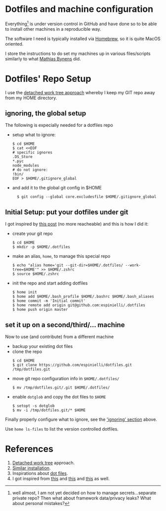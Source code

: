 # Dotfiles and machine configuration

Everything[^1] is under version control in GitHub and have done so to be able to install other machines in a reproducible way.

The software I need is typically installed via [Homebrew][brew], so it is quite MacOS oriented.

I store the instructions to do set my machines up in various files/scripts similarly to what
[Mathias Bynens][mathias] did.

[^1]: well almost, I am not yet decided on how to manage secrets...separate private repo?
  Then what about framework data/privacy leaks? What about personal mistakes?


# Dotfiles' Repo Setup

I use the [detached work tree approach][otherdwt] whereby I keep my GIT repo away from my HOME directory.


## ignoring, the global setup
The following is expecially needed for a dotfiles repo

* setup what to ignore:
  ```shell
  $ cd $HOME
  $ cat <<EOF
  # specific ignores
  .DS_Store
  *.pyc
  node_modules
  # do not ignore:
  !bin/
  EOF > $HOME/.gitignore_global
  ```
* and add it to the global git config in $HOME

        $ git config --global core.excludesfile $HOME/.gitignore_global


## Initial Setup: put your dotfiles under git ##
I got inspired by [this post][worktreeblog] (no more reacheable) and this is how I did it:

* create your git repo
  ```shell
  $ cd $HOME
  $ mkdir -p $HOME/.dotfiles
  ```
* make an alias, `home`, to manage this special repo
  ```shell
  $ echo "alias home='git --git-dir=$HOME/.dotfiles/ --work-tree=$HOME'" >> $HOME/.zshrc
  $ source $HOME/.zshrc
  ```
* init the repo and start adding dotfiles
  ```shell
  $ home init
  $ home add $HOME/.bash_profile $HOME/.bashrc $HOME/.bash_aliases
  $ home commit -m 'Initial commit'
  $ home remote add origin git@github.com:espinielli/.dotfiles
  $ home push origin master
  ```

## set it up on a second/third/... machine
Now to use (and contribute) from a different machine

* backup your existing dot files
* clone the repo
  ```shell
  $ cd $HOME
  $ git clone https://github.com/espinielli/dotfiles.git /tmp/dotfiles.git
  ```
* move git repo configuration info in `$HOME/.dotfiles/`
  ```shell
  $ mv /tmp/dotfiles.git/.git $HOME/.dotfiles/
  ```
* enable `dotglob` and copy the dot files to `$HOME`
  ```shell
  $ setopt -s dotglob
  $ mv -i /tmp/dotfiles.git/* $HOME
  ```
Finally properly configure what to ignore, see the ['ignoring' section](#ignoring) above.

Use `home ls-files` to list the version controlled dotfiles.



# References #

1. [Detached work tree][worktree] approach.
1. [Similar installation][worktreeblog].
1. Inspirations about [dot files][dotfiles].
1. I got inspired from [this][silas] and [this][scriva] and [this][anotherdotfile] as well.


[worktree]: http://git-scm.com/2010/04/11/environment.html "detached work tree in git"
[worktreeblog]: http://sursolid.com/managing-home-dotfiles-with-git-and-github
[dotfiles]: http://dotfiles.github.com/ "examples of dotfiles"
[silas]: http://silas.sewell.org/blog/2009/03/08/profile-management-with-git-and-github/
[scriva]: http://robescriva.com/blog/2009/01/06/manage-your-home-with-git/
[anotherdotfile]: http://gmarik.info/blog/2010/05/02/tracking-dotfiles-with-git
[xres]: https://github.com/altercation/solarized/blob/master/xresources-colors-solarized/Xresources
[osxsol]: https://github.com/altercation/solarized/tree/master/osx-terminal.app-colors-solarized
[el-get]: https://github.com/dimitri/el-get
[shocco]: https://github.com/rtomayko/shocco "literate-programming doc generator POSIX shell"
[brew]: http://mxcl.github.com/homebrew/ "homebrew"
[sublime]: http://www.sublimetext.com/2 "Sublime Text 2"
[mathias]: https://github.com/mathiasbynens/dotfiles "Mathias Bynens' dotfiles"
[otherdwt]: https://www.electricmonk.nl/log/2015/06/22/keep-your-home-dir-in-git-with-a-detached-working-directory/
<!---
Local Variables:
mode: markdown
mode: gfm
end:
-->
